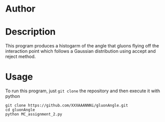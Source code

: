 # Author

# Description
This program produces a histogarm of the angle that gluons flying off the interaction point which follows a Gaussian distribution 
using accept and reject method.

# Usage
To run this program, just `git clone` the repository and then execute it with python
```
git clone https://github.com/XXXAAANNNi/gluonAngle.git
cd gluonAngle
python MC_assignment_2.py 
```